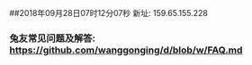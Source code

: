 ##2018年09月28日07时12分07秒 新址: 159.65.155.228
### 兔友常见问题及解答: https://github.com/wanggonging/d/blob/w/FAQ.md
